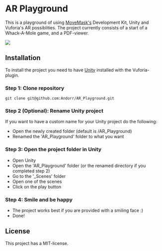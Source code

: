 # AR Playground

This is a playground of using [MoveMask's](https://www.moviemask.io/) Development Kit, Unity and Vuforia's AR possiblities.
The project currently consists of a start of a Whack-A-Mole game, and a PDF-viewer.

![](https://i.imgur.com/6WDi1Sw.jpg)

## Installation
To install the project you need to have [Unity](https://unity3d.com/) installed with the Vuforia-plugin.

### Step 1: Clone repository
```
git clone git@github.com:Andorr/AR_Playground.git
```
### Step 2 (Optional): Rename Unity project
If you want to have a custom name for your Unity project do the following:
* Open the newly created folder (default is /AR_Playground)
* Renamed the 'AR_Playground' folder to what you want

### Step 3: Open the project folder in Unity
* Open Unity
* Open the 'AR_Playground' folder (or the renamed directory if you completed step 2)
* Go to the '_Scenes' folder
* Open one of the scenes
* Click on the play button

### Step 4: Smile and be happy
* The project works best if you are provided with a smiling face :)
* Done!

## License
This project has a MIT-license.
